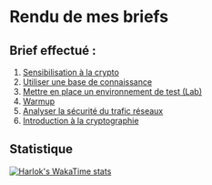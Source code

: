 # Rendu de mes briefs 

## Brief effectué :

1. [Sensibilisation à la crypto](https://github.com/RiuXe11/rendu/tree/f8b9b1902dd97352c020c33be9997934c210bab4/%23%201.%20Sensibilisation%20%C3%A0%20la%20cybers%C3%A9curit%C3%A9)
2. [Utiliser une base de connaissance](https://github.com/RiuXe11/rendu/tree/f8b9b1902dd97352c020c33be9997934c210bab4/%23%202.%20Utiliser%20une%20base%20de%20connaissance)
3. [Mettre en place un environnement de test (Lab)](https://github.com/RiuXe11/rendu/tree/f8b9b1902dd97352c020c33be9997934c210bab4/%23%203.%20Mettre%20en%20place%20un%20environnement%20de%20test%20(Lab))
4. [Warmup](https://github.com/RiuXe11/rendu/tree/f8b9b1902dd97352c020c33be9997934c210bab4/%23%204.%20Warmup)
5. [Analyser la sécurité du trafic réseaux](https://github.com/RiuXe11/rendu/tree/f8b9b1902dd97352c020c33be9997934c210bab4/%23%205.%20Analyser%20la%20s%C3%A9curit%C3%A9%20du%20trafic%20r%C3%A9seau)
6. [Introduction à la cryptographie](https://github.com/RiuXe11/rendu/tree/f8b9b1902dd97352c020c33be9997934c210bab4/%23%206.%20Introduction%20%C3%A0%20la%20cryptographie)

## Statistique

[![Harlok's WakaTime stats](https://github-readme-stats.vercel.app/api/wakatime?username=RiuXe11)](https://github.com/anuraghazra/github-readme-stats)